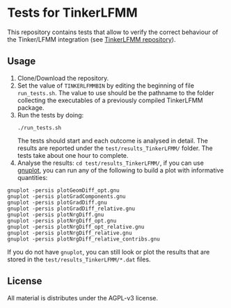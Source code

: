 # Tests for TinkerLFMM
This repository contains tests that allow to verify the correct behaviour of the Tinker/LFMM integration (see [TinkerLFMM repository](https://github.com/marco-foscato/tinker)).

## Usage
1. Clone/Download the repository.
2. Set the value of `TINKERLFMMBIN` by editing the beginning of file `run_tests.sh`. The value to use should be the pathname to the folder collecting the executables of a previously compiled TinkerLFMM package.
3. Run the tests by doing:
   ```
   ./run_tests.sh
   ```
   The tests should start and each outcome is analysed in detail. The results are reported under the `test/results_TinkerLFMM/` folder. The tests take about one hour to complete.
4. Analyse the results: `cd test/results_TinkerLFMM/`, if you can use [gnuplot](http://www.gnuplot.info/), you can run any of the following to build a plot with informative quantities:

```
gnuplot -persis plotGeomDiff_opt.gnu
gnuplot -persis plotGradComponents.gnu
gnuplot -persis plotGradDiff.gnu
gnuplot -persis plotGradDiff_relative.gnu
gnuplot -persis plotNrgDiff.gnu
gnuplot -persis plotNrgDiff_opt.gnu
gnuplot -persis plotNrgDiff_opt_relative.gnu
gnuplot -persis plotNrgDiff_relative.gnu
gnuplot -persis plotNrgDiff_relative_contribs.gnu
```

If you do not have `gnuplot`, you can still look or plot the results that are stored in the `test/results_TinkerLFMM/*.dat` files.

## License
All material is distributes under the AGPL-v3 license.

